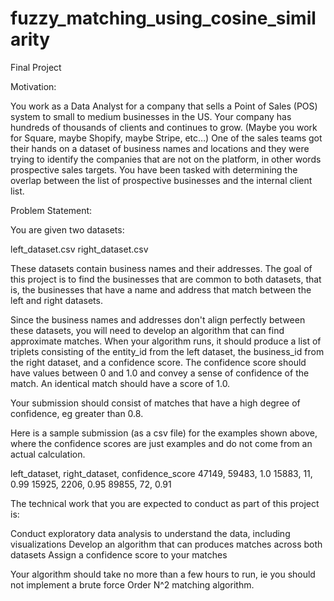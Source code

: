 # fuzzy_matching_using_cosine_similarity

Final Project


Motivation:


You work as a Data Analyst for a company that sells a Point of Sales (POS) system to small to medium businesses in the US. 
Your company has hundreds of thousands of clients and continues to grow. (Maybe you work for Square, maybe Shopify, maybe Stripe, etc…) 
One of the sales teams got their hands on a dataset of business names and locations and they were trying to identify the companies that 
are not on the platform, in other words prospective sales targets. You have been tasked with determining the overlap between the list 
of prospective businesses and the internal client list.


Problem Statement:


You are given two datasets:


left_dataset.csv
right_dataset.csv


These datasets contain business names and their addresses. The goal of this project is to find the businesses that 
are common to both datasets, that is, the businesses that have a name and address that match between the left and right datasets. 


Since the business names and addresses don't align perfectly between these datasets, you will need to develop an algorithm that can find approximate matches. When your algorithm runs, it should produce a list of triplets consisting of the entity_id from the left dataset, the business_id from the right dataset, and a confidence score. The confidence score should have values between 0 and 1.0 and convey a sense of confidence of the match. An identical match should have a score of 1.0.


Your submission should consist of matches that have a high degree of confidence, eg greater than 0.8.


Here is a sample submission (as a csv file) for the examples shown above, where the confidence scores are just examples and do not come from an actual calculation.


left_dataset, right_dataset, confidence_score
47149, 59483, 1.0
15883, 11, 0.99
15925, 2206, 0.95
89855, 72, 0.91


The technical work that you are expected to conduct as part of this project is:


Conduct exploratory data analysis to understand the data, including visualizations
Develop an algorithm that can produces matches across both datasets
Assign a confidence score to your matches


Your algorithm should take no more than a few hours to run, ie you should not implement a brute force Order N^2 matching algorithm.
